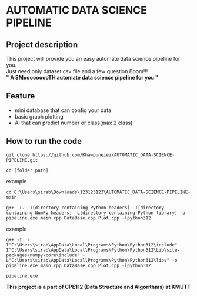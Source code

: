 #  AUTOMATIC DATA SCIENCE PIPELINE
##  Project description
This project will provide you an easy automate data science pipeline for you.  
Just need only dataset csv file and a few question Boom!!!  
**" A SMooooooooTH automate data science pipeline for you "**
##  Feature
- mini database that can config your data
- basic graph plotting
- AI that can predict number or class(max 2 class)

##  How to run the code 
```
git clone https://github.com/Khawpuneiei/AUTOMATIC_DATA-SCIENCE-PIPELINE.git
```
```
cd [folder path]
```
example
```
cd C:\Users\sirab\Downloads\123123123\AUTOMATIC_DATA-SCIENCE-PIPELINE-main
```
```
g++ -I. -I[directory containing Python headers] -I[directory containing NumPy headers] -L[directory containing Python library] -o pipeline.exe main.cpp DataBase.cpp Plot.cpp -lpython312
```
example
```
g++ -I. -I"C:\Users\sirab\AppData\Local\Programs\Python\Python312\include" -I"C:\Users\sirab\AppData\Local\Programs\Python\Python312\Lib\site-packages\numpy\core\include" -L"C:\Users\sirab\AppData\Local\Programs\Python\Python312\libs" -o pipeline.exe main.cpp DataBase.cpp Plot.cpp -lpython312
```
```
pipeline.exe
```

**This project is a part of CPE112 (Data Structure and Algorithms) at KMUTT**
